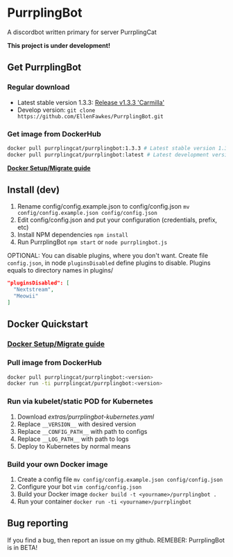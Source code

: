 # PurrplingBot

A discordbot written primary for server PurrplingCat

**This project is under development!**

## Get PurrplingBot

### Regular download

* Latest stable version 1.3.3: [Release v1.3.3 'Carmilla'](https://github.com/EllenFawkes/PurrplingBot/releases/tag/1.3.3)
* Develop version: `git clone https://github.com/EllenFawkes/PurrplingBot.git`

### Get image from DockerHub

```bash
docker pull purrplingcat/purrplingbot:1.3.3 # Latest stable version 1.3.3 'Carmilla'
docker pull purrplingcat/purrplingbot:latest # Latest development version
```

**[Docker Setup/Migrate guide](https://gist.github.com/EllenFawkes/75c389714aa92a31a976d02d451e3e9c)**

## Install (dev)

1. Rename config/config.example.json to config/config.json `mv config/config.example.json config/config.json`
2. Edit config/config.json and put your configuration (credentials, prefix, etc)
4. Install NPM dependencies `npm install`
5. Run PurrplingBot `npm start` or `node purrplingbot.js`

OPTIONAL:
You can disable plugins, where you don't want. Create file `config.json`, in node `pluginsDisabled` define plugins to disable. Plugins equals to directory names in plugins/

```json
"pluginsDisabled": [
  "Nextstream",
  "Meowii"
]
```

## Docker Quickstart

### [Docker Setup/Migrate guide](https://gist.github.com/EllenFawkes/75c389714aa92a31a976d02d451e3e9c)

### Pull image from DockerHub

```bash
docker pull purrplingcat/purrplingbot:<version>
docker run -ti purrplingcat/purrplingbot:<version>
```

### Run via kubelet/static POD for Kubernetes
1. Download _extras/purrplingbot-kubernetes.yaml_
2. Replace `__VERSION__` with desired version
3. Replace `__CONFIG_PATH__` with path to configs
4. Replace `__LOG_PATH__` with path to logs
5. Deploy to Kubernetes by normal means

### Build your own Docker image

1. Create a config file `mv config/config.example.json config/config.json`
2. Configure your bot `vim config/config.json`
3. Build your Docker image `docker build -t <yourname>/purrplingbot .`
4. Run your container `docker run -ti <yourname>/purrplingbot`

## Bug reporting

If you find a bug, then report an issue on my github. REMEBER: PurrplingBot is in BETA!
